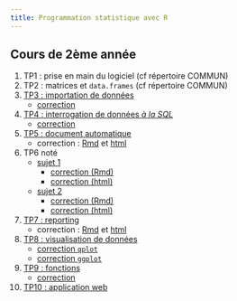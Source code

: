```yaml
---
title: Programmation statistique avec R
---
```


## Cours de 2ème année

1. TP1 : prise en main du logiciel (cf répertoire COMMUN)
2. TP2 : matrices et `data.frames` (cf répertoire COMMUN)
3. [TP3 : importation de données](prog-stat-r-tp3.html)
	- [correction](prog-stat-r-tp3-correction.html)
4. [TP4 : interrogation de données *à la SQL*](prog-stat-r-tp4.html)
	- [correction](prog-stat-r-tp4-correction.html)
4. [TP5 : document automatique](prog-stat-r-tp5.html)
	- correction : [Rmd](__specifique/prog-stat-r-tp5-correction.Rmd) et  [html](__specifique/prog-stat-r-tp5-correction.html)
1. TP6 noté
    - [sujet 1](prog-stat-r-tp6note.html) 
        - [correction (Rmd)](__specifique/prog-stat-r-tp6note-correction.Rmd)
        - [correction (html)](__specifique/prog-stat-r-tp6note-correction.html)
    - [sujet 2](prog-stat-r-tp6note-bis.html) 
        - [correction (Rmd)](__specifique/prog-stat-r-tp6note-correction-bis.Rmd)
        - [correction (html)](__specifique/prog-stat-r-tp6note-correction-bis.html)
1. [TP7 : reporting](prog-stat-r-tp7.html)
	- correction : [Rmd](__specifique/prog-stat-r-tp7-correction.Rmd) et  [html](__specifique/prog-stat-r-tp7-correction.html)
1. [TP8 : visualisation de données](prog-stat-r-tp8.html)
	- [correction `qplot`](prog-stat-r-tp8-correction-qplot.html)
	- [correction `ggplot`](prog-stat-r-tp8-correction-ggplot.html)
1. [TP9 : fonctions](prog-stat-r-tp9.html)
	- [correction](prog-stat-r-tp9-correction.html)
1. [TP10 : application web](prog-stat-r-tp10.html)

